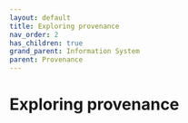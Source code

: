 ```yaml
---
layout: default
title: Exploring provenance
nav_order: 2
has_children: true
grand_parent: Information System
parent: Provenance
---
```

# Exploring provenance